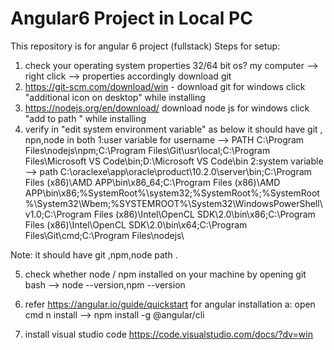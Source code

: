 # Angular6 Project in Local PC
This repository is for angular 6 project (fullstack)
Steps for setup:
1) check your operating system properties 32/64 bit os? my computer --> right click --> properties accordingly download git
2) https://git-scm.com/download/win - download git for windows click "additional icon on desktop" while installing
3) https://nodejs.org/en/download/ download node js for windows click "add to path " while installing 
4) verify in "edit system environment variable" as below 
 it should have git , npn,node in both 
 1:user variable for username --> PATH
 C:\Program Files\nodejs\npm;C:\Program Files\Git\usr\local;C:\Program Files\Microsoft VS Code\bin;D:\Microsoft VS Code\bin
 2:system variable --> path 
C:\oraclexe\app\oracle\product\10.2.0\server\bin;C:\Program Files (x86)\AMD APP\bin\x86_64;C:\Program Files (x86)\AMD APP\bin\x86;%SystemRoot%\system32;%SystemRoot%;%SystemRoot%\System32\Wbem;%SYSTEMROOT%\System32\WindowsPowerShell\v1.0\;C:\Program Files (x86)\Intel\OpenCL SDK\2.0\bin\x86;C:\Program Files (x86)\Intel\OpenCL SDK\2.0\bin\x64;C:\Program Files\Git\cmd;C:\Program Files\nodejs\

Note: it should have git ,npm,node path .



5) check whether node / npm installed on your machine by opening git bash -->  node --version,npm --version

6) refer https://angular.io/guide/quickstart for angular installation
a: open cmd n install --> npm install -g @angular/cli
7) install visual studio code https://code.visualstudio.com/docs/?dv=win


